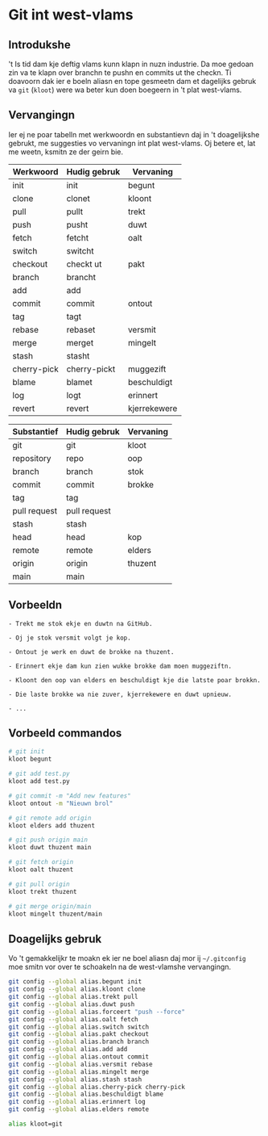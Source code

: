 # Git int west-vlams

## Introdukshe

't Is tid dam kje deftig vlams kunn klapn in nuzn industrie. Da moe gedoan zin
va te klapn over branchn te pushn en commits ut the checkn. Ti doavoorn dak ier 
e boeln aliasn en tope gesmeetn dam et dagelijks gebruk va `git` (`kloot`) were 
wa beter kun doen boegeern in 't plat west-vlams.


## Vervangingn

Ier ej ne poar tabelln met werkwoordn en substantievn daj in 't doagelijkshe
gebrukt, me suggesties vo vervaningn int plat west-vlams. Oj betere et, lat me
weetn, ksmitn ze der geirn bie.

| Werkwoord   | Hudig gebruk   | Vervaning     |
|-------------|----------------|---------------|
| init        | init           | begunt        |
| clone       | clonet         | kloont        |
| pull        | pullt          | trekt         |
| push        | pusht          | duwt          |
| fetch       | fetcht         | oalt          |
| switch      | switcht        |               |
| checkout    | checkt ut      | pakt          |
| branch      | brancht        |               |
| add         | add            |               |
| commit      | commit         | ontout        |
| tag         | tagt           |               |
| rebase      | rebaset        | versmit       |
| merge       | merget         | mingelt       |
| stash       | stasht         |               |
| cherry-pick | cherry-pickt   | muggezift     |
| blame       | blamet         | beschuldigt   |
| log	      | logt           | erinnert      |
| revert      | revert         | kjerrekewere  |

| Substantief  | Hudig gebruk   | Vervaning    |
|--------------|----------------|--------------|
| git          | git            | kloot        |
| repository   | repo           | oop          |
| branch       | branch         | stok         |
| commit       | commit         | brokke       |
| tag          | tag            |              |
| pull request | pull request   |              |
| stash        | stash          |              |
| head         | head           | kop          |
| remote       | remote         | elders       |
| origin       | origin         | thuzent      |
| main         | main           |              |


## Vorbeeldn

    - Trekt me stok ekje en duwtn na GitHub.

    - Oj je stok versmit volgt je kop.

    - Ontout je werk en duwt de brokke na thuzent.

    - Erinnert ekje dam kun zien wukke brokke dam moen muggeziftn.

    - Kloont den oop van elders en beschuldigt kje die latste poar brokkn.

    - Die laste brokke wa nie zuver, kjerrekewere en duwt upnieuw.

    - ...


## Vorbeeld commandos

```bash
# git init
kloot begunt

# git add test.py
kloot add test.py

# git commit -m "Add new features"
kloot ontout -m "Nieuwn brol"

# git remote add origin
kloot elders add thuzent

# git push origin main
kloot duwt thuzent main

# git fetch origin
kloot oalt thuzent

# git pull origin
kloot trekt thuzent

# git merge origin/main
kloot mingelt thuzent/main
```


## Doagelijks gebruk

Vo 't gemakkelijkr te moakn ek ier ne boel aliasn daj mor ij `~/.gitconfig` moe
smitn vor over te schoakeln na de west-vlamshe vervangingn.

```bash
git config --global alias.begunt init
git config --global alias.kloont clone
git config --global alias.trekt pull
git config --global alias.duwt push
git config --global alias.forceert "push --force"
git config --global alias.oalt fetch
git config --global alias.switch switch
git config --global alias.pakt checkout
git config --global alias.branch branch
git config --global alias.add add
git config --global alias.ontout commit
git config --global alias.versmit rebase
git config --global alias.mingelt merge
git config --global alias.stash stash
git config --global alias.cherry-pick cherry-pick
git config --global alias.beschuldigt blame
git config --global alias.erinnert log
git config --global alias.elders remote

alias kloot=git
```
